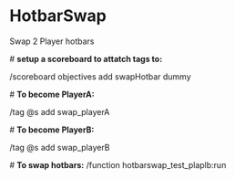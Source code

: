 # HotbarSwap

Swap 2 Player hotbars



\# **setup a scoreboard to attatch tags to:**

/scoreboard objectives add swapHotbar dummy



\# **To become PlayerA:**

/tag @s add swap\_playerA



\# **To become PlayerB:**

/tag @s add swap\_playerB

\# **To swap hotbars:**
/function hotbarswap_test_plaplb:run
